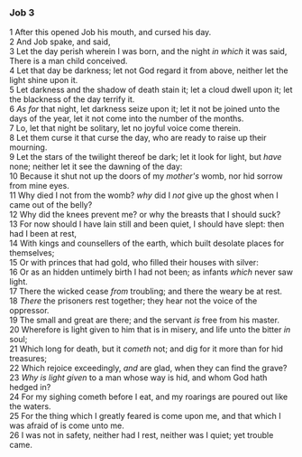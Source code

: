 ### Job 3

1 After this opened Job his mouth, and cursed his day.  
2 And Job spake, and said,  
3 Let the day perish wherein I was born, and the night *in which* it was said, There is a man child conceived.  
4 Let that day be darkness; let not God regard it from above, neither let the light shine upon it.  
5 Let darkness and the shadow of death stain it; let a cloud dwell upon it; let the blackness of the day terrify it.  
6 *As for* that night, let darkness seize upon it; let it not be joined unto the days of the year, let it not come into the number of the months.  
7 Lo, let that night be solitary, let no joyful voice come therein.  
8 Let them curse it that curse the day, who are ready to raise up their mourning.  
9 Let the stars of the twilight thereof be dark; let it look for light, but *have* none; neither let it see the dawning of the day:  
10 Because it shut not up the doors of my *mother's* womb, nor hid sorrow from mine eyes.  
11 Why died I not from the womb? *why* did I *not* give up the ghost when I came out of the belly?  
12 Why did the knees prevent me? or why the breasts that I should suck?  
13 For now should I have lain still and been quiet, I should have slept: then had I been at rest,  
14 With kings and counsellers of the earth, which built desolate places for themselves;  
15 Or with princes that had gold, who filled their houses with silver:  
16 Or as an hidden untimely birth I had not been; as infants *which* never saw light.  
17 There the wicked cease *from* troubling; and there the weary be at rest.  
18 *There* the prisoners rest together; they hear not the voice of the oppressor.  
19 The small and great are there; and the servant *is* free from his master.  
20 Wherefore is light given to him that is in misery, and life unto the bitter *in* soul;  
21 Which long for death, but it *cometh* not; and dig for it more than for hid treasures;  
22 Which rejoice exceedingly, *and* are glad, when they can find the grave?  
23 *Why is light given* to a man whose way is hid, and whom God hath hedged in?  
24 For my sighing cometh before I eat, and my roarings are poured out like the waters.  
25 For the thing which I greatly feared is come upon me, and that which I was afraid of is come unto me.  
26 I was not in safety, neither had I rest, neither was I quiet; yet trouble came.  
